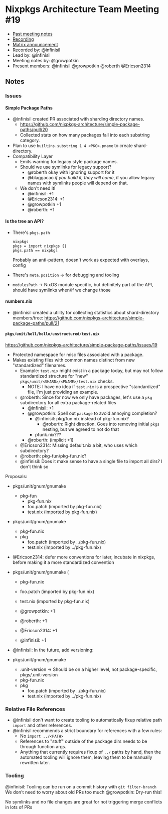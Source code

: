 # Nixpkgs Architecture Team Meeting #19

- [Past meeting notes](https://github.com/nixpkgs-architecture/meetings)
- [Recording](https://www.youtube.com/watch?v=bM6q248IqB0)
- [Matrix announcement](https://matrix.to/#/!djTaTBQyWEPRQxrPTb:nixos.org/$kctWKPYghF7o28faa5hwdNF8aRuwgJKNOp4rBedMF_s)
- Recorded by: @infinisil
- Lead by: @infinisil
- Meeting notes by: @growpotkin
- Present members: @infinisil @growpotkin @roberth @Ericson2314

## Notes

### Issues
#### Simple Package Paths
- @infinisil created PR associated with sharding directory names.
  - <https://github.com/nixpkgs-architecture/simple-package-paths/pull/20>
  - Collected stats on how many packages fall into each substring category.
- Plan to use `builtins.substring 1 4 <PKG>.pname` to create shard-directory.
- Compatibility Layer
  - Emits warning for legacy style package names.
  - Should we use symlinks for legacy support?
    - @roberth okay with ignoring support for it
    - @blaggacao _if you build it, they will come_, if you allow legacy names with symlinks people will depend on that.
  - We don't need it!
    - @infinisil: +1
    - @Ericson2314: +1
    - @growpotkin +1
    - @roberth: +1

#### Is the tree an API?
- There's `pkgs.path`
  ```
  nixpkgs
  pkgs = import nixpkgs {}
  pkgs.path == nixpkgs
  ```

  Probably an anti-pattern, doesn't work as expected with overlays, config
- There's `meta.position` -> for debugging and tooling
- `modulesPath` -> NixOS module specific, but definitely part of the API, should have symlinks when/if we change those

#### numbers.nix
- @infinisil created a utility for collecting statistics about shard-directory members/tree: <https://github.com/nixpkgs-architecture/simple-package-paths/pull/21>

#### `pkgs/unit/hell/hello/unstructured/test.nix`

<https://github.com/nixpkgs-architecture/simple-package-paths/issues/19>

- Protected namespace for misc files associated with a package.
- Makes existing files with common names distinct from new "standardized" filenames.
  - Example: `test.nix` might exist in a package today, but may not follow standardized structure for "new" `pkgs/unit/<SHARD>/<PNAME>/test.nix` checks.
    - NOTE: I have no idea if `test.nix` is a prospective "standardized" file, I'm just providing an example.
  - @roberth: Since for now we only have packages, let's use a `pkg` subdirectory for all extra package-related files
    - @infinisil: +1
    - @growpotkin: Spell out `package` to avoid annoying completion?
      - @infinisil: pkg/fun.nix instead of pkg-fun.nix?
        - @roberth: Right direction. Goes into removing initial `pkgs` nesting, but we agreed to not do that
      - pfunk.nix???
    - @roberth: (implicit +1)
  - @Ericson2314: Missing default.nix a bit, who uses which subdirectory?
  - @roberth: pkg-fun/pkg-fun.nix?
  - @infinisil: Does it make sense to have a single file to import all dirs? I don't think so

Proposals:
  - pkgs/unit/gnum/gnumake
    - pkg-fun
      - pkg-fun.nix
      - foo.patch  (imported by pkg-fun.nix)
      - test.nix  (imported by pkg-fun.nix)

  - pkgs/unit/gnum/gnumake
    - pkg-fun.nix
    - pkg
      - foo.patch  (imported by ../pkg-fun.nix)
      - test.nix  (imported by ../pkg-fun.nix)

  - @Ericson2314: defer more conventions for later, incubate in nixpkgs, before making it a more standardized convention
  - pkgs/unit/gnum/gnumake (
    - pkg-fun.nix
    - foo.patch  (imported by pkg-fun.nix)
    - test.nix  (imported by pkg-fun.nix)

    - @growpotkin: +1
    - @roberth: +1
    - @Ericson2314: +1
    - @infinisil: +1

  - @infinisil: In the future, add versioning:
  - pkgs/unit/gnum/gnumake
    - .unit-version     -> Should be on a higher level, not package-specific, pkgs/.unit-version
    - pkg-fun.nix
    - pkg
      - foo.patch  (imported by ../pkg-fun.nix)
      - test.nix  (imported by ../pkg-fun.nix)

### Relative File References
- @infinisil don't want to create tooling to automatically fixup relative path `import` and other references.
- @infinisil recommends a strict boundary for references with a few rules:
    - No `import ../<PATH>`
    - References to "stuff" outside of the package dirs needs to be through function args.
    - Anything that currently requires fixup of `../` paths by hand, then the automated tooling will ignore them, leaving them to be manually rewritten later.

### Tooling

@infinisil: Tooling can be run on a commit history with `git filter-branch`
  We don't need to worry about old PRs too much
@growpotkin: Dry-run this!

No symlinks and no file changes are great for not triggering merge conflicts in lots of PRs
